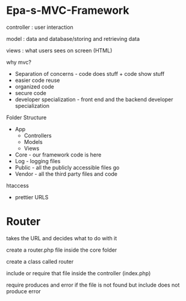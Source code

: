 # Epa-s-MVC-Framework
controller : user interaction 

model : data and database/storing and retrieving data

views : what users sees on screen (HTML)

why mvc?

- Separation of concerns - code does stuff + code show stuff
- easier code reuse
- organized code
- secure code
- developer specialization - front end and the backend developer specialization

Folder Structure

- App
    - Controllers
    - Models
    - Views
- Core - our framework code is here
- Log - logging files
- Public - all the publicly accessible files go
- Vendor - all the third party files and code

htaccess

- prettier URLS

# Router


takes the URL and decides what to do with it

create a router.php file inside the core folder 

create a class called router

include or require that file inside the controller (index.php)

require produces and error if the file is not found but include does not produce error